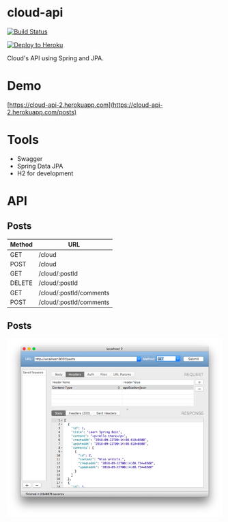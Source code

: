 # cloud-api

[![Build Status](https://api.travis-ci.org/sarbull/blog-api.svg?branch=master)](https://travis-ci.org/sarbull/blog-api)

[![Deploy to Heroku](https://www.herokucdn.com/deploy/button.svg)](https://heroku.com/deploy?template=https://github.com/sarbull/blog-api/tree/master)

Cloud's API using Spring and JPA.

# Demo
[https://cloud-api-2.herokuapp.com](https://cloud-api-2.herokuapp.com/posts)

# Tools
- Swagger
- Spring Data JPA
- H2 for development

# API

## Posts
| Method        | URL                     |
|---------------|-------------------------|
| GET           | /cloud                  |
| POST          | /cloud                  |
| GET           | /cloud/:postId          |
| DELETE        | /cloud/:postId          |
| GET           | /cloud/:postId/comments |
| POST          | /cloud/:postId/comments |

## Posts
![Posts](https://raw.githubusercontent.com/sarbull/blog-api/master/media/posts.png)
